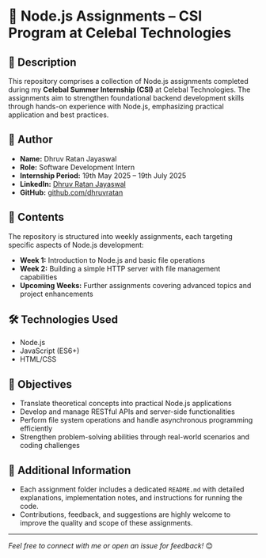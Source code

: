 # 🚀 Node.js Assignments – CSI Program at Celebal Technologies

## 📄 Description

This repository comprises a collection of Node.js assignments completed during my **Celebal Summer Internship (CSI)** at Celebal Technologies. The assignments aim to strengthen foundational backend development skills through hands-on experience with Node.js, emphasizing practical application and best practices.

## 👤 Author

- **Name:** Dhruv Ratan Jayaswal  
- **Role:** Software Development Intern  
- **Internship Period:** 19th May 2025 – 19th July 2025  
- **LinkedIn:** [Dhruv Ratan Jayaswal](https://www.linkedin.com/in/drjayaswal)  
- **GitHub:** [github.com/dhruvratan](https://github.com/drjayaswal)

## 📂 Contents

The repository is structured into weekly assignments, each targeting specific aspects of Node.js development:  

- **Week 1:** Introduction to Node.js and basic file operations  
- **Week 2:** Building a simple HTTP server with file management capabilities  
- **Upcoming Weeks:** Further assignments covering advanced topics and project enhancements

## 🛠️ Technologies Used

- Node.js  
- JavaScript (ES6+)  
- HTML/CSS  

## 🎯 Objectives

- Translate theoretical concepts into practical Node.js applications  
- Develop and manage RESTful APIs and server-side functionalities  
- Perform file system operations and handle asynchronous programming efficiently  
- Strengthen problem-solving abilities through real-world scenarios and coding challenges

## 📌 Additional Information

- Each assignment folder includes a dedicated `README.md` with detailed explanations, implementation notes, and instructions for running the code.  
- Contributions, feedback, and suggestions are highly welcome to improve the quality and scope of these assignments.

---

*Feel free to connect with me or open an issue for feedback!* 😊
